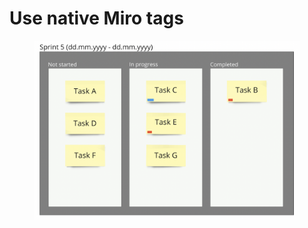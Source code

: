 # Use native Miro tags

<figure><img src="../.gitbook/assets/VisualData_MiroTags_01.png" alt=""><figcaption></figcaption></figure>
